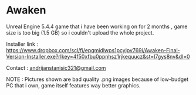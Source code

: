 # Awaken
Unreal Engine 5.4.4 game that i have been working on for 2 months , game size is too big (1.5 GB) so i couldn't upload the whole project.

Installer link : https://www.dropbox.com/scl/fi/epqmidlwps1pcyipv769i/Awaken-Final-Version-Installer.exe?rlkey=4f50xfbu0ppnhsz1rjkequucz&st=l7gys8nv&dl=0

Contact : andrijanstanisic321@gmail.com

NOTE : Pictures shown are bad quality .png images because of low-budget PC that i own, game itself features way better graphics.
